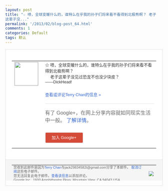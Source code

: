 ```yaml
---
layout: post
title: "☆ 啧，全球变暖什么的，谁特么在乎我的孙子们将来看不看得到北极熊啊？ 老子
这辈子没..."
permalink: '/2013/02/blog-post_64.html'
comments: 1
categories: Default
tags: 默认
---
```

<!-- X-Notifications: 1:1ba30f7eb0000000 -->

<div style="border:solid 1px #dfdfdf;color:#686868;font:13px Arial"><div style="background-color:#fff;padding:20px;"><table cellpadding="0" cellspacing="0"><tr><td style="padding-right:15px;vertical-align:top"><a href="https://plus.google.com/_/notifications/emlink?emr=14900066512970582018&amp;emid=COjg4tf_zrUCFUYKcgodEzAAAA&amp;path=%2F108643996575278738906&amp;dt=1361710706910&amp;uob=8"><img height="75" src="https://lh3.googleusercontent.com/-KKRGTyJ5Bl0/AAAAAAAAAAI/AAAAAAAAtnY/R4QEWIp3Ur0/s75-c-k-a/photo.jpg" style="border:solid 1px #cccccc;" width="75"/></a></td><td style="width:578px;color:#333;font:13px Arial;vertical-align:top"><div style="padding-bottom:10px">☆ 啧，全球变暖什么的，谁特么在乎我的孙子们<wbr/>将来看不看得到北极熊啊？<br/>　 老子这辈子没见过恐龙不也没少块皮？<br/>――D<wbr/>ickHead!</div><p><a href="https://plus.google.com/_/notifications/emlink?emr=14900066512970582018&amp;emid=COjg4tf_zrUCFUYKcgodEzAAAA&amp;path=%2F108643996575278738906%2Fposts%2FZ5wHXefz6xB%3Fgpinv%3DAMIXal96d2HPeXtvhRqG4e4MKxdCnqtOUKbWyDURRbpnTfSun_plxQLsazNRyh22dENQG6uCQNWpt5Lo8FhePNkvgvPvDOhaIEOvaz8PXnKdvvr__Lf6OKE&amp;dt=1361710706910&amp;uob=8" style="color:#3366CC;text-decoration:none">查看或评论Terry Chan的信息 »</a></p><div style="margin-top:20px;border-top:solid 1px #dfdfdf"><div style="padding:15px 0;color:#686868;font:16px Arial">有了 Google+，在网上分享内容就如同现实生活中一般。 <a href="http://www.google.com/+/learnmore/" style="color:#3366CC;text-decoration:none">了解详情</a>。</div><p><a href="https://plus.google.com/_/notifications/emlink?emr=14900066512970582018&amp;emid=COjg4tf_zrUCFUYKcgodEzAAAA&amp;path=%2F%3Fgpinv%3DAMIXal96d2HPeXtvhRqG4e4MKxdCnqtOUKbWyDURRbpnTfSun_plxQLsazNRyh22dENQG6uCQNWpt5Lo8FhePNkvgvPvDOhaIEOvaz8PXnKdvvr__Lf6OKE&amp;dt=1361710706910&amp;uob=8" style="padding:1px 20px;min-width:54px;display:inline-block; background-color:#d44b38;text-align:center; font:13px Arial; border-radius:3px;color:#fff;border:solid 1px #dfdfdf; white-space:nowrap;text-decoration:none;height:30px;line-height:30px">加入 Google+</a></p></div></td></tr></table></div><div style="border-top:solid 1px #dfdfdf;padding:0 20px; background-color:#f5f5f5"><table cellpadding="0" cellspacing="0" style="height:50px"><tbody><tr><td style="vertical-align:middle;width:100%; color:#636363;font:11px Arial; line-height:120%">您收到此邮件是因为<a href="https://plus.google.com/_/notifications/emlink?emr=14900066512970582018&amp;emid=COjg4tf_zrUCFUYKcgodEzAAAA&amp;path=%2F108643996575278738906%3Fgpinv%3DAMIXal96d2HPeXtvhRqG4e4MKxdCnqtOUKbWyDURRbpnTfSun_plxQLsazNRyh22dENQG6uCQNWpt5Lo8FhePNkvgvPvDOhaIEOvaz8PXnKdvvr__Lf6OKE&amp;dt=1361710706910&amp;uob=8" style="color:#3366CC;text-decoration:none">Terry Chan</a>与jack29834582t@gmail.com分享了本邮件。 <a href="https://plus.google.com/_/notifications/emlink?emr=14900066512970582018&amp;emid=COjg4tf_zrUCFUYKcgodEzAAAA&amp;path=%2F_%2Fnonplus%2Femailsettings%3Fgpinv%3DAMIXal96d2HPeXtvhRqG4e4MKxdCnqtOUKbWyDURRbpnTfSun_plxQLsazNRyh22dENQG6uCQNWpt5Lo8FhePNkvgvPvDOhaIEOvaz8PXnKdvvr__Lf6OKE%26est%3DADH5u8Wb29OY6v5uPvznk3oeeATouzphVeGU0aOtxx_WjXZkVcutzWsNSTYpK7WmyepSGZsGI7smDQAkRun4jLTs26Vo2arhM42OkSVvrkUpa_FVWVE03inrNdD77NWyRa8WADnSSEag-AdkS7f8nsh3pMfqwR75fQ&amp;dt=1361710706910&amp;uob=8" style="color:#3366CC;text-decoration:none">取消订阅</a>这些电子邮件。<br/>您无法回复此电子邮件。<a href="https://plus.google.com/_/notifications/emlink?emr=14900066512970582018&amp;emid=COjg4tf_zrUCFUYKcgodEzAAAA&amp;path=%2F108643996575278738906%2Fposts%2FZ5wHXefz6xB%3Fgpinv%3DAMIXal96d2HPeXtvhRqG4e4MKxdCnqtOUKbWyDURRbpnTfSun_plxQLsazNRyh22dENQG6uCQNWpt5Lo8FhePNkvgvPvDOhaIEOvaz8PXnKdvvr__Lf6OKE&amp;dt=1361710706910&amp;uob=8" style="color:#3366CC;text-decoration:none">查看该信息</a>以添加评论。<br/>Google Inc., 1600 Amphitheatre Pkwy, Mountain View, CA 94043 USA</td><td><img src="https://ssl.gstatic.com/s2/oz/images/notifications/logo/google-plus-6617a72bb36cc548861652780c9e6ff1.png"/></td></tr></tbody></table></div></div>